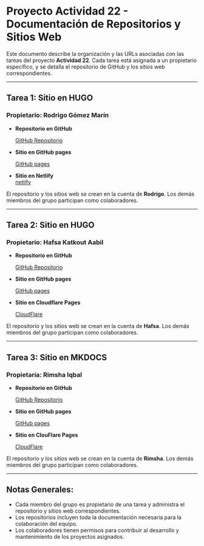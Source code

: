 # Proyecto Actividad 22 - Documentación de Repositorios y Sitios Web

Este documento describe la organización y las URLs asociadas con las tareas del proyecto **Actividad 22**. Cada tarea está asignada a un propietario específico, y se detalla el repositorio de GitHub y los sitios web correspondientes.

---

## **Tarea 1: Sitio en HUGO**
### Propietario: **Rodrigo Gómez Marín**

- **Repositorio en GitHub**  

   [GitHub Repositorio](https://github.com/RodrigoGMG/actividad22_1_RRH/)

- **Sitio en GitHub pages**  

   [GitHub pages](https://rodrigogmg.github.io/actividad22_1_RRH/)

- **Sitio en Netlify**  
   [netlify](https://actividad22-1-rrh.netlify.app/)

El repositorio y los sitios web se crean en la cuenta de **Rodrigo**. Los demás miembros del grupo participan como colaboradores.

---

## **Tarea 2: Sitio en HUGO**
### Propietario: **Hafsa Katkout Aabil**

- **Repositorio en GitHub**  

   [GitHub Repositorio](https://github.com/Hafsa-Katkout/actividad22_2_RRH/)

- **Sitio en GitHub pages**  

   [GitHub pages]()

- **Sitio en Cloudflare Pages**   

   [CloudFlare](https://actividad22_2_AGL.pages.dev/)

El repositorio y los sitios web se crean en la cuenta de **Hafsa**. Los demás miembros del grupo participan como colaboradores.

---

## **Tarea 3: Sitio en MKDOCS**
### Propietaria: **Rimsha Iqbal**

- **Repositorio en GitHub**   

   [GitHub Repositorio](https://github.com/Rimsha-Iqbal/actividad22_3_RRH/)

- **Sitio en GitHub pages**  

   [GitHub pages](https://rimsha-iqbal.github.io/actividad22_3_RRH/)

- **Sitio en ClouFlare Pages**   

   [CloudFlare](https://actividad22-3-rrh.pages.dev/)


El repositorio y los sitios web se crean en la cuenta de **Rimsha**. Los demás miembros del grupo participan como colaboradores.

---

## Notas Generales:
- Cada miembro del grupo es propietario de una tarea y administra el repositorio y sitios web correspondientes.
- Los repositorios incluyen toda la documentación necesaria para la colaboración del equipo.
- Los colaboradores tienen permisos para contribuir al desarrollo y mantenimiento de los proyectos asignados.


